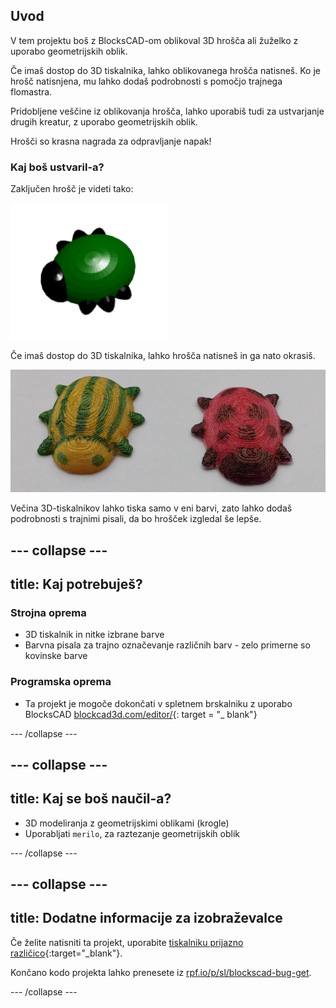 ## Uvod

V tem projektu boš z BlocksCAD-om oblikoval 3D hrošča ali žuželko z uporabo geometrijskih oblik.

Če imaš dostop do 3D tiskalnika, lahko oblikovanega hrošča natisneš. Ko je hrošč natisnjena, mu lahko dodaš podrobnosti s pomočjo trajnega flomastra.

Pridobljene veščine iz oblikovanja hrošča, lahko uporabiš tudi za ustvarjanje drugih kreatur, z uporabo geometrijskih oblik.

Hrošči so krasna nagrada za odpravljanje napak!

### Kaj boš ustvaril-a?

Zaključen hrošč je videti tako:

![posnetek zaslona](images/bug-complete.png)

Če imaš dostop do 3D tiskalnika, lahko hrošča natisneš in ga nato okrasiš.

![Dokončan projekt](images/bug-showcase.png)

Večina 3D-tiskalnikov lahko tiska samo v eni barvi, zato lahko dodaš podrobnosti s trajnimi pisali, da bo hrošček izgledal še lepše.

--- collapse ---
---
title: Kaj potrebuješ? 
---

### Strojna oprema

+ 3D tiskalnik in nitke izbrane barve
+ Barvna pisala za trajno označevanje različnih barv  - zelo primerne so kovinske barve

### Programska oprema

+ Ta projekt je mogoče dokončati v spletnem brskalniku z uporabo BlocksCAD [blockcad3d.com/editor/](https://www.blockscad3d.com/editor){: target = "_ blank"}

--- /collapse ---

--- collapse ---
---
title: Kaj se boš naučil-a?
---

+ 3D modeliranja z geometrijskimi oblikami (krogle)
+ Uporabljati `merilo`, za raztezanje geometrijskih oblik

--- /collapse ---

--- collapse ---
---
title: Dodatne informacije za izobraževalce
---

Če želite natisniti ta projekt, uporabite [tiskalniku prijazno različico](https://projects.raspberrypi.org/en/projects/blockscad-bug/print){:target="_blank"}.

Končano kodo projekta lahko prenesete iz [rpf.io/p/sl/blockscad-bug-get](http://rpf.io/p/en/blockscad-bug-get).

--- /collapse ---

